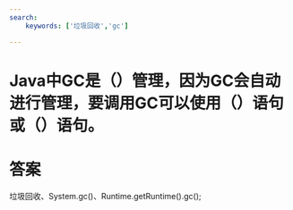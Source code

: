 ```yaml
---
search:
    keywords: ['垃圾回收','gc']

---
```



# Java中GC是（）管理，因为GC会自动进行管理，要调用GC可以使用（）语句或（）语句。

# 答案
垃圾回收、System.gc()、Runtime.getRuntime().gc();

